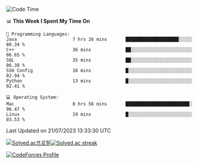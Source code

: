 
<!--START_SECTION:waka-->
![Code Time](http://img.shields.io/badge/Code%20Time-2%2C839%20hrs%204%20mins-blue)

📊 **This Week I Spent My Time On** 

```text
💬 Programming Languages: 
Java                     7 hrs 26 mins       ████████████████████░░░░░   80.34 % 
C++                      36 mins             ██░░░░░░░░░░░░░░░░░░░░░░░   06.65 % 
SQL                      35 mins             ██░░░░░░░░░░░░░░░░░░░░░░░   06.38 % 
SSH Config               16 mins             █░░░░░░░░░░░░░░░░░░░░░░░░   02.94 % 
Python                   13 mins             █░░░░░░░░░░░░░░░░░░░░░░░░   02.41 % 

💻 Operating System: 
Mac                      8 hrs 56 mins       ████████████████████████░   96.47 % 
Linux                    19 mins             █░░░░░░░░░░░░░░░░░░░░░░░░   03.53 % 
```


 Last Updated on 21/07/2023 13:33:30 UTC
<!--END_SECTION:waka-->


[![Solved.ac프로필](http://mazassumnida.wtf/api/generate_badge?boj=hckim96)](https://solved.ac/hckim96)[![Solved.ac streak](http://mazandi.herokuapp.com/api?handle=hckim96&theme=dark)](https://solved.ac/hckim96)


[![CodeForces Profile](https://cf.leed.at?id=hckim96)](https://codeforces.com/profile/hckim96)


